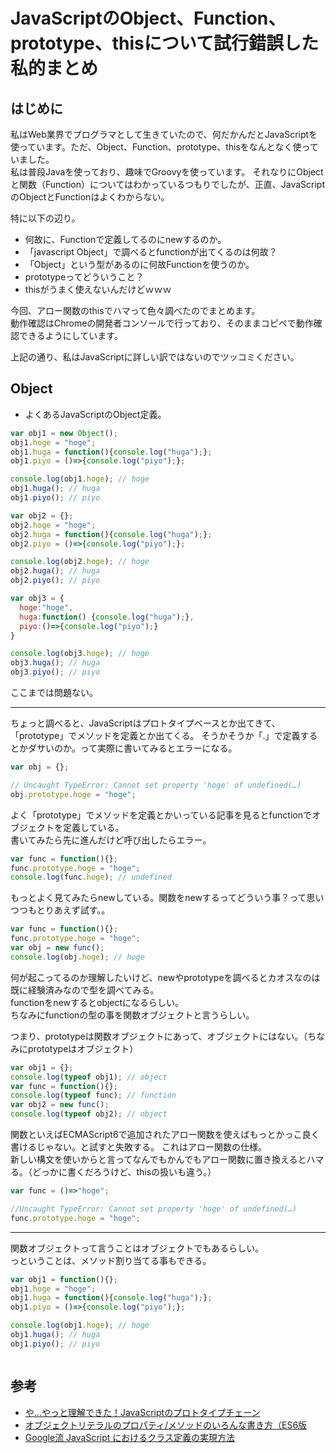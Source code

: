 # JavaScriptのObject、Function、prototype、thisについて試行錯誤した私的まとめ
## はじめに
私はWeb業界でプログラマとして生きていたので、何だかんだとJavaScriptを使っています。ただ、Object、Function、prototype、thisをなんとなく使っていました。  
私は普段Javaを使っており、趣味でGroovyを使っています。
それなりにObjectと関数（Function）についてはわかっているつもりでしたが、正直、JavaScriptのObjectとFunctionはよくわからない。

特に以下の辺り。

- 何故に、Functionで定義してるのにnewするのか。
- 「javascript Object」で調べるとfunctionが出てくるのは何故？
- 「Object」という型があるのに何故Functionを使うのか。
- prototypeってどういうこと？
- thisがうまく使えないんだけどｗｗｗ

今回、アロー関数のthisでハマって色々調べたのでまとめます。  
動作確認はChromeの開発者コンソールで行っており、そのままコピペで動作確認できるようにしています。

上記の通り、私はJavaScriptに詳しい訳ではないのでツッコミください。

## Object
- よくあるJavaScriptのObject定義。

```JavaScript
var obj1 = new Object();
obj1.hoge = "hoge";
obj1.huga = function(){console.log("huga");};
obj1.piyo = ()=>{console.log("piyo");};

console.log(obj1.hoge); // hoge
obj1.huga(); // huga
obj1.piyo(); // piyo

var obj2 = {};
obj2.hoge = "hoge";
obj2.huga = function(){console.log("huga");};
obj2.piyo = ()=>{console.log("piyo");};

console.log(obj2.hoge); // hoge
obj2.huga(); // huga
obj2.piyo(); // piyo

var obj3 = {
  hoge:"hoge",
  huga:function() {console.log("huga");},
  piyo:()=>{console.log("piyo");}
}

console.log(obj3.hoge); // hoge
obj3.huga(); // huga
obj3.piyo(); // piyo
```

ここまでは問題ない。

---

ちょっと調べると、JavaScriptはプロトタイプベースとか出てきて、「prototype」でメソッドを定義とか出てくる。
そうかそうか「.」で定義するとかダサいのか。って実際に書いてみるとエラーになる。

```javascript
var obj = {};

// Uncaught TypeError: Cannot set property 'hoge' of undefined(…)
obj.prototype.hoge = "hoge";
```

よく「prototype」でメソッドを定義とかいっている記事を見るとfunctionでオブジェクトを定義している。  
書いてみたら先に進んだけど呼び出したらエラー。

```javascript
var func = function(){};
func.prototype.hoge = "hoge";
console.log(func.hoge); // undefined
```

もっとよく見てみたらnewしている。関数をnewするってどういう事？って思いつつもとりあえず試す。。

```javascript
var func = function(){};
func.prototype.hoge = "hoge";
var obj = new func();
console.log(obj.hoge); // hoge
```

何が起こってるのか理解したいけど、newやprototypeを調べるとカオスなのは既に経験済みなので型を調べてみる。  
functionをnewするとobjectになるらしい。  
ちなみにfunctionの型の事を関数オブジェクトと言うらしい。

つまり、prototypeは関数オブジェクトにあって、オブジェクトにはない。（ちなみにprototypeはオブジェクト）

```javascript
var obj1 = {};
console.log(typeof obj1); // object
var func = function(){};
console.log(typeof func); // function
var obj2 = new func();
console.log(typeof obj2); // object
```

関数といえばECMAScript6で追加されたアロー関数を使えばもっとかっこ良く書けるじゃない。と試すと失敗する。
これはアロー関数の仕様。  
新しい構文を使いからと言ってなんでもかんでもアロー関数に置き換えるとハマる。（どっかに書くだろうけど、thisの扱いも違う。）

```javascript
var func = ()=>"hoge";

//Uncaught TypeError: Cannot set property 'hoge' of undefined(…)
func.prototype.hoge = "hoge";
```

---

関数オブジェクトって言うことはオブジェクトでもあるらしい。  
っということは、メソッド割り当てる事もできる。

```javascript
var obj1 = function(){};
obj1.hoge = "hoge";
obj1.huga = function(){console.log("huga");};
obj1.piyo = ()=>{console.log("piyo");};

console.log(obj1.hoge); // hoge
obj1.huga(); // huga
obj1.piyo(); // piyo
```



```javascript
```


## 参考
- [や...やっと理解できた！JavaScriptのプロトタイプチェーン](http://maeharin.hatenablog.com/entry/20130215/javascript_prototype_chain)
- [オブジェクトリテラルのプロパティ/メソッドのいろんな書き方（ES6版](http://qiita.com/kura07/items/356bd37733f457d3177f)
- [Google流 JavaScript におけるクラス定義の実現方法](http://www.yunabe.jp/docs/javascript_class_in_google.html)
